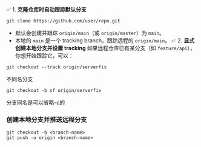 ✅ 1. **克隆仓库时自动跟踪默认分支**
```
git clone https://github.com/user/repo.git
```
- 默认会创建并跟踪 `origin/main`（或 `origin/master`）为 `main`。
- 本地的 `main` 是一个 tracking branch，跟踪远程的 `origin/main`。
✅ 2. **显式创建本地分支并设置 tracking**
如果远程仓库已有某分支（如 `feature/api`），你想开始跟踪它，可以：
```
git checkout --track origin/serverfix
```
不同名分支
```
git checkout -b sf origin/serverfix
```
分支同名是可以省略-c的

### **创建本地分支并推送远程分支**
```
git checkout -b <branch-name>
git push -u origin <branch-name>
```